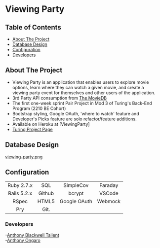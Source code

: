 # Viewing Party

## Table of Contents

- [About The Project](#about-the-project)
- [Database Design](#database-design)
- [Configuration](#configuration)
- [Developers](#developers)

## About The Project

- Viewing Party is an application that enables users to explore movie options, learn where they can watch a given movie, and create a viewing party event for themselves and other users of the application.
- 3rd Party API consumption from [The MovieDB](https://www.themoviedb.org/)
- The first one-week sprint Pair Project in Mod 3 of Turing's Back-End Program (2210 BE Cohort)
- Bootstrap styling, Google OAuth, 'where to watch' feature and Developer's Picks feature are solo refactor/feature additions.
- Available on Heroku at [ViewingParty]
- [Turing Project Page](https://backend.turing.edu/module3/projects/viewing_party_lite/index)

## Database Design

[viewing-party.png](https://postimg.cc/TpY0zscg)

## Configuration 
|             |               |               |               |
|   :----:    |    :----:     |    :----:     |    :----:     |
| Ruby 2.7.x  | SQL           | SimpleCov     | Faraday       |
| Rails 5.2.x | Github        | bcrypt        | VSCode        |
| RSpec       | HTML5         | Google OAuth  | Webmock       |
| Pry         | Git.      

### Developers
   -[Anthony Blackwell Tallent](https://github.com/anthonytallent)<br>
   -[Anthony Ongaro ](https://github.com/ajongaro)
